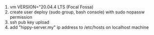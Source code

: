 1. vm VERSION="20.04.4 LTS (Focal Fossa)
2. create user deploy (sudo group, bash console) with sudo nopassw permission
3. ssh pub key upload
4. add "hippy-server.my" ip address to /etc/hosts on localhost machine
